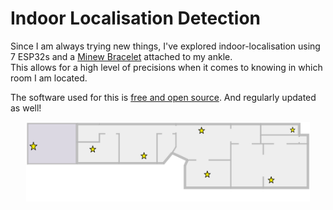 # Indoor Localisation Detection

Since I am always trying new things, I've explored indoor-localisation using 7 ESP32s and a [Minew Bracelet](https://www.minew.com/products/b7-wristband-beacon.html) attached to my ankle.  
This allows for a high level of precisions when it comes to knowing in which room I am located.  
  
  
The software used for this is [free and open source](https://espresense.com/). And regularly updated as well!


<p align="middle">
  <img src="/assets/misc/esp32map.png" width="90%" />
<p>